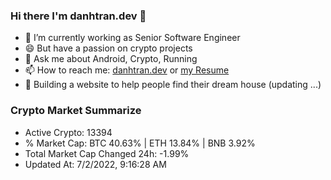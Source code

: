 ### Hi there I'm danhtran.dev 👋

- 🔭 I’m currently working as Senior Software Engineer
- 😄 But have a passion on crypto projects
- 💬 Ask me about Android, Crypto, Running 
- 📫 How to reach me: <a href="https://danhtran.dev" target="_blank">danhtran.dev</a> or <a href="Developer-Resume.pdf" target="_blank">my Resume</a>
- 🌱 Building a website to help people find their dream house (updating ...)

### Crypto Market Summarize
- Active Crypto: 13394
- % Market Cap: BTC 40.63% | ETH 13.84% | BNB 3.92%
- Total Market Cap Changed 24h: -1.99%
- Updated At: 7/2/2022, 9:16:28 AM
